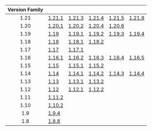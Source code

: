 | Version Family | | | | | |
|:---:|---|---|---|---|---|
| 1.21 | [1.21.1](https://github.com/BaldGang/spigot-build/releases/download/20250819/spigot-1.21.1.jar) | [1.21.3](https://github.com/BaldGang/spigot-build/releases/download/20250819/spigot-1.21.3.jar) | [1.21.4](https://github.com/BaldGang/spigot-build/releases/download/20250819/spigot-1.21.4.jar) | [1.21.5](https://github.com/BaldGang/spigot-build/releases/download/20250819/spigot-1.21.5.jar) | [1.21.8](https://github.com/BaldGang/spigot-build/releases/download/20250819/spigot-1.21.8.jar) |
| 1.20 | [1.20.1](https://github.com/BaldGang/spigot-build/releases/download/20250819/spigot-1.20.1.jar) | [1.20.2](https://github.com/BaldGang/spigot-build/releases/download/20250819/spigot-1.20.2.jar) | [1.20.4](https://github.com/BaldGang/spigot-build/releases/download/20250819/spigot-1.20.4.jar) | [1.20.6](https://github.com/BaldGang/spigot-build/releases/download/20250819/spigot-1.20.6.jar) | |
| 1.19 | [1.19](https://github.com/BaldGang/spigot-build/releases/download/20250819/spigot-1.19.jar) | [1.19.1](https://github.com/BaldGang/spigot-build/releases/download/20250819/spigot-1.19.1.jar) | [1.19.2](https://github.com/BaldGang/spigot-build/releases/download/20250819/spigot-1.19.2.jar) | [1.19.3](https://github.com/BaldGang/spigot-build/releases/download/20250819/spigot-1.19.3.jar) | [1.19.4](https://github.com/BaldGang/spigot-build/releases/download/20250819/spigot-1.19.4.jar) |
| 1.18 | [1.18](https://github.com/BaldGang/spigot-build/releases/download/20250819/spigot-1.18.jar) | [1.18.1](https://github.com/BaldGang/spigot-build/releases/download/20250819/spigot-1.18.1.jar) | [1.18.2](https://github.com/BaldGang/spigot-build/releases/download/20250819/spigot-1.18.2.jar) | | |
| 1.17 | [1.17](https://github.com/BaldGang/spigot-build/releases/download/20250819/spigot-1.17.jar) | [1.17.1](https://github.com/BaldGang/spigot-build/releases/download/20250819/spigot-1.17.1.jar) | | | |
| 1.16 | [1.16.1](https://github.com/BaldGang/spigot-build/releases/download/20250819/spigot-1.16.1.jar) | [1.16.2](https://github.com/BaldGang/spigot-build/releases/download/20250819/spigot-1.16.2.jar) | [1.16.3](https://github.com/BaldGang/spigot-build/releases/download/20250819/spigot-1.16.3.jar) | [1.16.4](https://github.com/BaldGang/spigot-build/releases/download/20250819/spigot-1.16.4.jar) | [1.16.5](https://github.com/BaldGang/spigot-build/releases/download/20250819/spigot-1.16.5.jar) |
| 1.15 | [1.15](https://github.com/BaldGang/spigot-build/releases/download/20250819/spigot-1.15.jar) | [1.15.1](https://github.com/BaldGang/spigot-build/releases/download/20250819/spigot-1.15.1.jar) | [1.15.2](https://github.com/BaldGang/spigot-build/releases/download/20250819/spigot-1.15.2.jar) | | |
| 1.14 | [1.14](https://github.com/BaldGang/spigot-build/releases/download/20250819/spigot-1.14.jar) | [1.14.1](https://github.com/BaldGang/spigot-build/releases/download/20250819/spigot-1.14.1.jar) | [1.14.2](https://github.com/BaldGang/spigot-build/releases/download/20250819/spigot-1.14.2.jar) | [1.14.3](https://github.com/BaldGang/spigot-build/releases/download/20250819/spigot-1.14.3.jar) | [1.14.4](https://github.com/BaldGang/spigot-build/releases/download/20250819/spigot-1.14.4.jar) |
| 1.13 | [1.13](https://github.com/BaldGang/spigot-build/releases/download/20250819/spigot-1.13.jar) | [1.13.1](https://github.com/BaldGang/spigot-build/releases/download/20250819/spigot-1.13.1.jar) | [1.13.2](https://github.com/BaldGang/spigot-build/releases/download/20250819/spigot-1.13.2.jar) | | |
| 1.12 | [1.12](https://github.com/BaldGang/spigot-build/releases/download/20250819/spigot-1.12.jar) | [1.12.1](https://github.com/BaldGang/spigot-build/releases/download/20250819/spigot-1.12.1.jar) | [1.12.2](https://github.com/BaldGang/spigot-build/releases/download/20250819/spigot-1.12.2.jar) | | |
| 1.11 | [1.11.2](https://github.com/BaldGang/spigot-build/releases/download/20250819/spigot-1.11.2.jar) | | | | |
| 1.10 | [1.10.2](https://github.com/BaldGang/spigot-build/releases/download/20250819/spigot-1.10.2.jar) | | | | |
| 1.9 | [1.9.4](https://github.com/BaldGang/spigot-build/releases/download/20250819/spigot-1.9.4.jar) | | | | |
| 1.8 | [1.8.8](https://github.com/BaldGang/spigot-build/releases/download/20250819/spigot-1.8.8.jar) | | | | |
